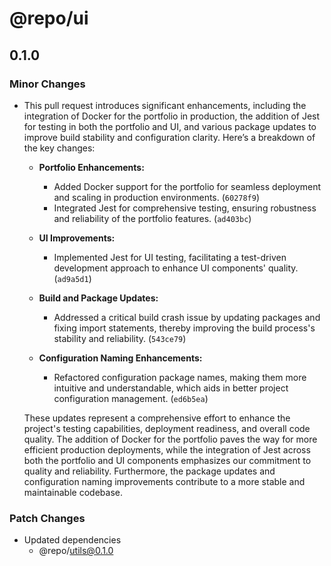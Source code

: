 # @repo/ui

## 0.1.0

### Minor Changes

- This pull request introduces significant enhancements, including the integration of Docker for the portfolio in production, the addition of Jest for testing in both the portfolio and UI, and various package updates to improve build stability and configuration clarity. Here’s a breakdown of the key changes:

  - **Portfolio Enhancements:**
    - Added Docker support for the portfolio for seamless deployment and scaling in production environments. (`60278f9`)
    - Integrated Jest for comprehensive testing, ensuring robustness and reliability of the portfolio features. (`ad403bc`)
  - **UI Improvements:**

    - Implemented Jest for UI testing, facilitating a test-driven development approach to enhance UI components' quality. (`ad9a5d1`)

  - **Build and Package Updates:**

    - Addressed a critical build crash issue by updating packages and fixing import statements, thereby improving the build process's stability and reliability. (`543ce79`)

  - **Configuration Naming Enhancements:**
    - Refactored configuration package names, making them more intuitive and understandable, which aids in better project configuration management. (`ed6b5ea`)

  These updates represent a comprehensive effort to enhance the project's testing capabilities, deployment readiness, and overall code quality. The addition of Docker for the portfolio paves the way for more efficient production deployments, while the integration of Jest across both the portfolio and UI components emphasizes our commitment to quality and reliability. Furthermore, the package updates and configuration naming improvements contribute to a more stable and maintainable codebase.

### Patch Changes

- Updated dependencies
  - @repo/utils@0.1.0
